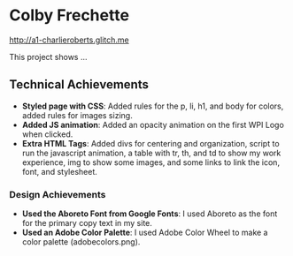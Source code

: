 # Colby Frechette
http://a1-charlieroberts.glitch.me

This project shows ...

## Technical Achievements
- **Styled page with CSS**: Added rules for the p, li, h1, and body for colors, added rules for images sizing. 
- **Added JS animation**: Added an opacity animation on the first WPI Logo when clicked.
- **Extra HTML Tags**: Added divs for centering and organization, script to run the javascript animation, a table with tr, th, and td to show my work experience, img to show some images, and some links to link the icon, font,  and stylesheet.



### Design Achievements
- **Used the Aboreto Font from Google Fonts**: I used Aboreto as the font for the primary copy text in my site.
- **Used an Adobe Color Palette**: I used Adobe Color Wheel to make a color palette (adobecolors.png).
